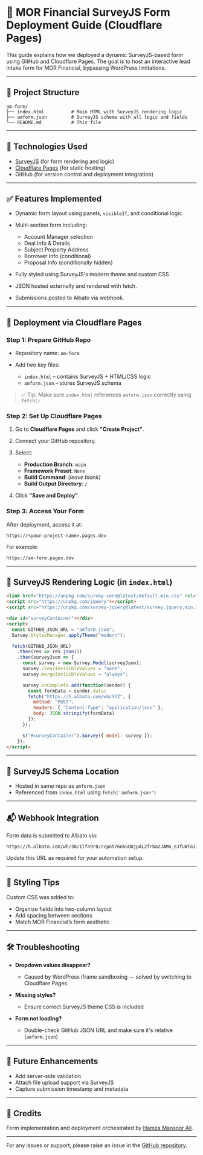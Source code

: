 # 📄 MOR Financial SurveyJS Form Deployment Guide (Cloudflare Pages)

This guide explains how we deployed a dynamic SurveyJS-based form using GitHub and Cloudflare Pages. The goal is to host an interactive lead intake form for MOR Financial, bypassing WordPress limitations.

---

## 📁 Project Structure

```
am-form/
├── index.html          # Main HTML with SurveyJS rendering logic
├── amform.json         # SurveyJS schema with all logic and fields
└── README.md           # This file
```

---

## 🧩 Technologies Used

* [SurveyJS](https://surveyjs.io/) (for form rendering and logic)
* [Cloudflare Pages](https://pages.cloudflare.com/) (for static hosting)
* GitHub (for version control and deployment integration)

---

## ✅ Features Implemented

* Dynamic form layout using panels, `visibleIf`, and conditional logic.
* Multi-section form including:

  * Account Manager selection
  * Deal Info & Details
  * Subject Property Address
  * Borrower Info (conditional)
  * Proposal Info (conditionally hidden)
* Fully styled using SurveyJS's modern theme and custom CSS
* JSON hosted externally and rendered with fetch.
* Submissions posted to Albato via webhook.

---

## 🚀 Deployment via Cloudflare Pages

### Step 1: Prepare GitHub Repo

* Repository name: `am-form`
* Add two key files:

  * `index.html` – contains SurveyJS + HTML/CSS logic
  * `amform.json` – stores SurveyJS schema

> ✅ Tip: Make sure `index.html` references `amform.json` correctly using `fetch()`

### Step 2: Set Up Cloudflare Pages

1. Go to **Cloudflare Pages** and click **"Create Project"**.
2. Connect your GitHub repository.
3. Select:

   * **Production Branch**: `main`
   * **Framework Preset**: `None`
   * **Build Command**: *(leave blank)*
   * **Build Output Directory**: `/`
4. Click **"Save and Deploy"**.

### Step 3: Access Your Form

After deployment, access it at:

```
https://<your-project-name>.pages.dev
```

For example:

```
https://am-form.pages.dev
```

---

## 🧠 SurveyJS Rendering Logic (in `index.html`)

```html
<link href="https://unpkg.com/survey-core@latest/default.min.css" rel="stylesheet" />
<script src="https://unpkg.com/jquery"></script>
<script src="https://unpkg.com/survey-jquery@latest/survey.jquery.min.js"></script>

<div id="surveyContainer"></div>
<script>
  const GITHUB_JSON_URL = "amform.json";
  Survey.StylesManager.applyTheme("modern");

  fetch(GITHUB_JSON_URL)
    .then(res => res.json())
    .then(surveyJson => {
      const survey = new Survey.Model(surveyJson);
      survey.clearInvisibleValues = "none";
      survey.mergeInvisibleValues = "always";

      survey.onComplete.add(function(sender) {
        const formData = sender.data;
        fetch("https://h.albato.com/wh/XYZ", {
          method: "POST",
          headers: { "Content-Type": "application/json" },
          body: JSON.stringify(formData)
        });
      });

      $("#surveyContainer").Survey({ model: survey });
    });
</script>
```

---

## 🧩 SurveyJS Schema Location

* Hosted in same repo as `amform.json`
* Referenced from `index.html` using `fetch('amform.json')`

---

## 📬 Webhook Integration

Form data is submitted to Albato via:

```
https://h.albato.com/wh/38/1lfn9r8/rcpnt76nkGOOjpAL2frbazJAMn_eJfuWTo179pi9AjE/
```

Update this URL as required for your automation setup.

---

## 🎨 Styling Tips

Custom CSS was added to:

* Organize fields into two-column layout
* Add spacing between sections
* Match MOR Financial’s form aesthetic

---

## 🛠 Troubleshooting

* **Dropdown values disappear?**

  * Caused by WordPress iframe sandboxing — solved by switching to Cloudflare Pages.
* **Missing styles?**

  * Ensure correct SurveyJS theme CSS is included
* **Form not loading?**

  * Double-check GitHub JSON URL and make sure it's relative (`amform.json`)

---

## 🔐 Future Enhancements

* Add server-side validation
* Attach file upload support via SurveyJS
* Capture submission timestamp and metadata

---

## 🧾 Credits

Form implementation and deployment orchestrated by [Hamza Mansoor Ali](mailto:hamzaa@morfinancial.com).

---

For any issues or support, please raise an issue in the [GitHub repository](https://github.com/hamzaali998/am-form).
